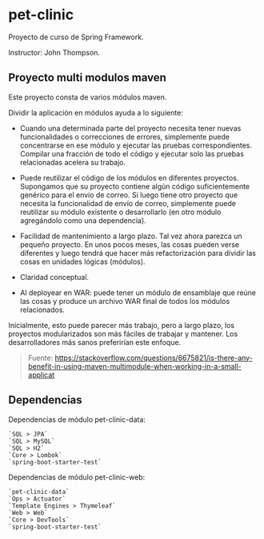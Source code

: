 # pet-clinic
Proyecto de curso de Spring Framework.

Instructor: John Thompson.

 ## Proyecto multi modulos maven
 
 Este proyecto consta de varios módulos maven.
 
 Dividir la aplicación en módulos ayuda a lo siguiente:
 
 - Cuando una determinada parte del proyecto necesita tener nuevas funcionalidades o correcciones de errores, simplemente puede concentrarse en ese módulo y ejecutar las pruebas correspondientes. Compilar una fracción de todo el código y ejecutar solo las pruebas relacionadas acelera su trabajo.
 
 - Puede reutilizar el código de los módulos en diferentes proyectos. Supongamos que su proyecto contiene algún código suficientemente genérico para el envío de correo. Si luego tiene otro proyecto que necesita la funcionalidad de envío de correo, simplemente puede reutilizar su módulo existente o desarrollarlo (en otro módulo agregándolo como una dependencia).
 
 - Facilidad de mantenimiento a largo plazo. Tal vez ahora parezca un pequeño proyecto. En unos pocos meses, las cosas pueden verse diferentes y luego tendrá que hacer más refactorización para dividir las cosas en unidades lógicas (módulos).
 
 - Claridad conceptual.
 
 - Al deployear en WAR: puede tener un módulo de ensamblaje que reúne las cosas y produce un archivo WAR final de todos los módulos relacionados.
 
 Inicialmente, esto puede parecer más trabajo, pero a largo plazo, los proyectos modularizados son más fáciles de trabajar y mantener. Los desarrolladores más sanos preferirían este enfoque.
 
 > Fuente: https://stackoverflow.com/questions/6675821/is-there-any-benefit-in-using-maven-multimodule-when-working-in-a-small-applicat
 
  ## Dependencias
  
  Dependencias de módulo pet-clinic-data:
  
    `SQL > JPA`    
    `SQL > MySQL`    
    `SQL > H2`
    `Core > Lombok`
    `spring-boot-starter-test`
    
  Dependencias de módulo pet-clinic-web:
  
    `pet-clinic-data`
    `Ops > Actuator`
    `Template Engines > Thymeleaf`
    `Web > Web`
    `Core > DevTools`
    `spring-boot-starter-test`